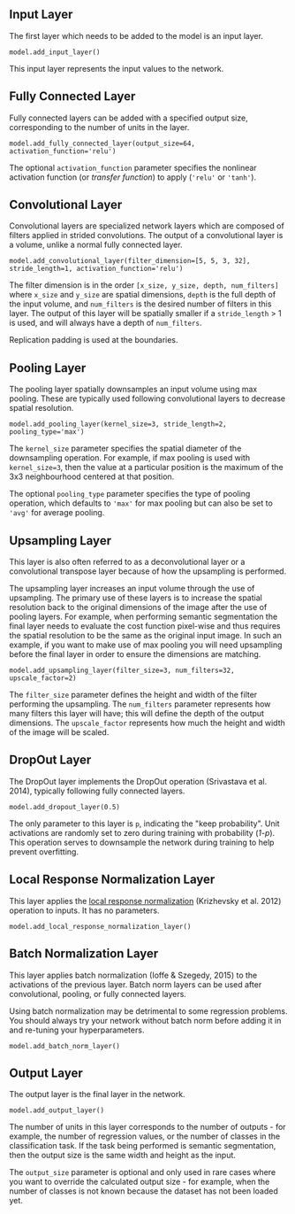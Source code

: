 ## Input Layer

The first layer which needs to be added to the model is an input layer.

```
model.add_input_layer()
```

This input layer represents the input values to the network.

## Fully Connected Layer

Fully connected layers can be added with a specified output size, corresponding to the number of units in the layer.

```
model.add_fully_connected_layer(output_size=64, activation_function='relu')
```

The optional `activation_function` parameter specifies the nonlinear activation function (or *transfer function*) to apply (`'relu'` or `'tanh'`).

## Convolutional Layer

Convolutional layers are specialized network layers which are composed of filters applied in strided convolutions. The output of a convolutional layer is a volume, unlike a normal fully connected layer.

```
model.add_convolutional_layer(filter_dimension=[5, 5, 3, 32], stride_length=1, activation_function='relu')
```

The filter dimension is in the order `[x_size, y_size, depth, num_filters]` where `x_size` and `y_size` are spatial dimensions, `depth` is the full depth of the input volume, and `num_filters` is the desired number of filters in this layer. The output of this layer will be spatially smaller if a `stride_length` > 1 is used, and will always have a depth of `num_filters`.

Replication padding is used at the boundaries. 

## Pooling Layer

The pooling layer spatially downsamples an input volume using max pooling. These are typically used following convolutional layers to decrease spatial resolution.

```
model.add_pooling_layer(kernel_size=3, stride_length=2, pooling_type='max')
```

The `kernel_size` parameter specifies the spatial diameter of the downsampling operation. For example, if max pooling is used with `kernel_size=3`, then the value at a particular position is the maximum of the 3x3 neighbourhood centered at that position.

The optional `pooling_type` parameter specifies the type of pooling operation, which defaults to `'max'` for max pooling but can also be set to `'avg'` for average pooling.

## Upsampling Layer

This layer is also often referred to as a deconvolutional layer or a convolutional transpose layer because of how the upsampling is performed.

The upsampling layer increases an input volume through the use of upsampling. The primary use of these layers is to increase the spatial resolution back to the original dimensions of the image after the use of pooling layers. For example, when performing semantic segmentation the final layer needs to evaluate the cost function pixel-wise and thus requires the spatial resolution to be the same as the original input image. In such an example, if you want to make use of max pooling you will need upsampling before the final layer in order to ensure the dimensions are matching.

```
model.add_upsampling_layer(filter_size=3, num_filters=32, upscale_factor=2)
```

The `filter_size` parameter defines the height and width of the filter performing the upsampling. The `num_filters` parameter represents how many filters this layer will have; this will define the depth of the output dimensions. The `upscale_factor` represents how much the height and width of the image will be scaled.

## DropOut Layer

The DropOut layer implements the DropOut operation (Srivastava et al. 2014), typically following fully connected layers.

```
model.add_dropout_layer(0.5)
```

The only parameter to this layer is `p`, indicating the "keep probability". Unit activations are randomly set to zero during training with probability (*1-p*). This operation serves to downsample the network during training to help prevent overfitting.

## Local Response Normalization Layer

This layer applies the [local response normalization](https://www.tensorflow.org/api_docs/python/nn/normalization#local_response_normalization) (Krizhevsky et al. 2012) operation to inputs. It has no parameters.

```
model.add_local_response_normalization_layer()
```

## Batch Normalization Layer

This layer applies batch normalization (Ioffe & Szegedy, 2015) to the activations of the previous layer. Batch norm layers can be used after convolutional, pooling, or fully connected layers.

Using batch normalization may be detrimental to some regression problems. You should always try your network without batch norm before adding it in and re-tuning your hyperparameters.

```
model.add_batch_norm_layer()
```

## Output Layer

The output layer is the final layer in the network.

```
model.add_output_layer()
```

The number of units in this layer corresponds to the number of outputs - for example, the number of regression values, or the number of classes in the classification task. If the task being performed is semantic segmentation, then the output size is the same width and height as the input.

The `output_size` parameter is optional and only used in rare cases where you want to override the calculated output size - for example, when the number of classes is not known because the dataset has not been loaded yet.

